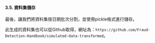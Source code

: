 #### 3.5. 資料集儲存

最後，讓我們將資料集按日期批次分割，並使用pickle格式進行儲存。

此生成的資料集也可以從Github取得，網址為：`https://github.com/Fraud-Detection-Handbook/simulated-data-transformed`。